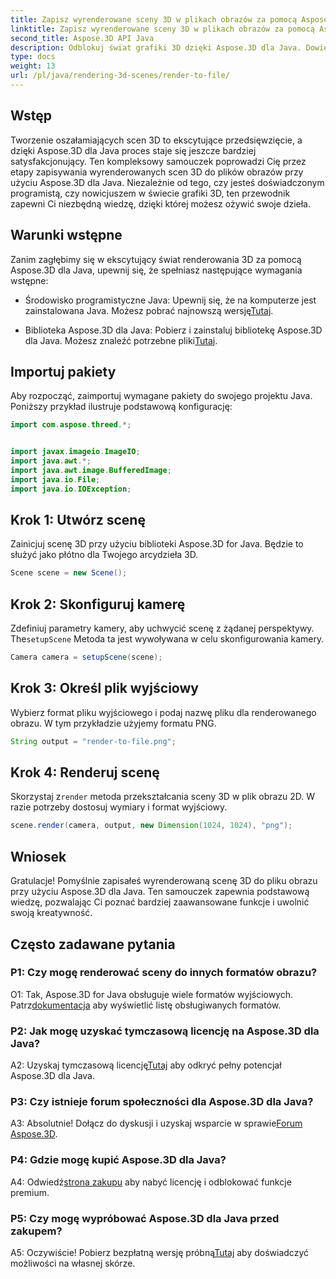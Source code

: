 ```yaml
---
title: Zapisz wyrenderowane sceny 3D w plikach obrazów za pomocą Aspose.3D dla Java
linktitle: Zapisz wyrenderowane sceny 3D w plikach obrazów za pomocą Aspose.3D dla Java
second_title: Aspose.3D API Java
description: Odblokuj świat grafiki 3D dzięki Aspose.3D dla Java. Dowiedz się, jak bez wysiłku zapisywać wspaniałe sceny na obrazach.
type: docs
weight: 13
url: /pl/java/rendering-3d-scenes/render-to-file/
---
```

## Wstęp

Tworzenie oszałamiających scen 3D to ekscytujące przedsięwzięcie, a dzięki Aspose.3D dla Java proces staje się jeszcze bardziej satysfakcjonujący. Ten kompleksowy samouczek poprowadzi Cię przez etapy zapisywania wyrenderowanych scen 3D do plików obrazów przy użyciu Aspose.3D dla Java. Niezależnie od tego, czy jesteś doświadczonym programistą, czy nowicjuszem w świecie grafiki 3D, ten przewodnik zapewni Ci niezbędną wiedzę, dzięki której możesz ożywić swoje dzieła.

## Warunki wstępne

Zanim zagłębimy się w ekscytujący świat renderowania 3D za pomocą Aspose.3D dla Java, upewnij się, że spełniasz następujące wymagania wstępne:

- Środowisko programistyczne Java: Upewnij się, że na komputerze jest zainstalowana Java. Możesz pobrać najnowszą wersję[Tutaj](https://www.java.com/download/).

-  Biblioteka Aspose.3D dla Java: Pobierz i zainstaluj bibliotekę Aspose.3D dla Java. Możesz znaleźć potrzebne pliki[Tutaj](https://releases.aspose.com/3d/java/).

## Importuj pakiety

Aby rozpocząć, zaimportuj wymagane pakiety do swojego projektu Java. Poniższy przykład ilustruje podstawową konfigurację:

```java
import com.aspose.threed.*;


import javax.imageio.ImageIO;
import java.awt.*;
import java.awt.image.BufferedImage;
import java.io.File;
import java.io.IOException;
```

## Krok 1: Utwórz scenę

Zainicjuj scenę 3D przy użyciu biblioteki Aspose.3D for Java. Będzie to służyć jako płótno dla Twojego arcydzieła 3D.

```java
Scene scene = new Scene();
```

## Krok 2: Skonfiguruj kamerę

 Zdefiniuj parametry kamery, aby uchwycić scenę z żądanej perspektywy. The`setupScene` Metoda ta jest wywoływana w celu skonfigurowania kamery.

```java
Camera camera = setupScene(scene);
```

## Krok 3: Określ plik wyjściowy

Wybierz format pliku wyjściowego i podaj nazwę pliku dla renderowanego obrazu. W tym przykładzie użyjemy formatu PNG.

```java
String output = "render-to-file.png";
```

## Krok 4: Renderuj scenę

 Skorzystaj z`render` metoda przekształcania sceny 3D w plik obrazu 2D. W razie potrzeby dostosuj wymiary i format wyjściowy.

```java
scene.render(camera, output, new Dimension(1024, 1024), "png");
```

## Wniosek

Gratulacje! Pomyślnie zapisałeś wyrenderowaną scenę 3D do pliku obrazu przy użyciu Aspose.3D dla Java. Ten samouczek zapewnia podstawową wiedzę, pozwalając Ci poznać bardziej zaawansowane funkcje i uwolnić swoją kreatywność.

## Często zadawane pytania

### P1: Czy mogę renderować sceny do innych formatów obrazu?

 O1: Tak, Aspose.3D for Java obsługuje wiele formatów wyjściowych. Patrz[dokumentacja](https://reference.aspose.com/3d/java/) aby wyświetlić listę obsługiwanych formatów.

### P2: Jak mogę uzyskać tymczasową licencję na Aspose.3D dla Java?

 A2: Uzyskaj tymczasową licencję[Tutaj](https://purchase.aspose.com/temporary-license/) aby odkryć pełny potencjał Aspose.3D dla Java.

### P3: Czy istnieje forum społeczności dla Aspose.3D dla Java?

 A3: Absolutnie! Dołącz do dyskusji i uzyskaj wsparcie w sprawie[Forum Aspose.3D](https://forum.aspose.com/c/3d/18).

### P4: Gdzie mogę kupić Aspose.3D dla Java?

 A4: Odwiedź[strona zakupu](https://purchase.aspose.com/buy) aby nabyć licencję i odblokować funkcje premium.

### P5: Czy mogę wypróbować Aspose.3D dla Java przed zakupem?

 A5: Oczywiście! Pobierz bezpłatną wersję próbną[Tutaj](https://releases.aspose.com/) aby doświadczyć możliwości na własnej skórze.